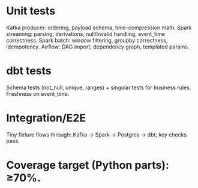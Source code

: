 # Unit tests
Kafka producer: ordering, payload schema, time-compression math.
Spark streaming: parsing, derivations, null/invalid handling, event_time correctness.
Spark batch: window filtering, groupby correctness, idempotency.
Airflow: DAG import, dependency graph, templated params.

# dbt tests
Schema tests (not_null, unique, ranges) + singular tests for business rules.
Freshness on event_time.

# Integration/E2E
Tiny fixture flows through: Kafka → Spark → Postgres → dbt; key checks pass.

# Coverage target (Python parts): ≥70%.